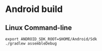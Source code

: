 # Android build

## Linux Command-line
```
export ANDROID_SDK_ROOT=$HOME/Android/Sdk
./gradlew assembleDebug
```
